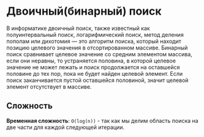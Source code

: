 # Двоичный(бинарный) поиск

В информатике двоичный поиск, также известный как полуинтервальный поиск, логарифмический поиск, метод деления пополам или дихотомия — это алгоритм поиска, который находит позицию целевого значения в отсортированном массиве. Бинарный поиск сравнивает целевое значение со средним элементом массива, если они неравны, то устраняется половина, в которой целевое значение не может лежать и поиск продолжается на оставшейся половине до тех пор, пока не будет найден целевой элемент. Если поиск заканчивается пустой оставшейся половиной, значит целевой элемент отсутствует в массиве.

## Сложность

**Временная сложность**: `O(log(n))` - так как мы делим область поиска на две части для каждой следующей итерации.
